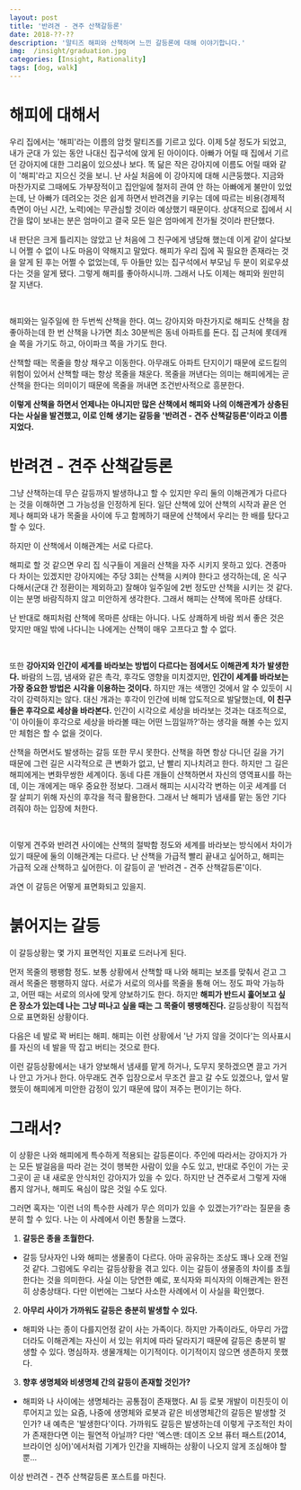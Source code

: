 ```yaml
---
layout: post
title: '반려견 - 견주 산책갈등론'
date: 2018-??-??
description: '말티즈 해피와 산책하며 느낀 갈등론에 대해 이야기합니다.'
img:  /insight/graduation.jpg
categories: [Insight, Rationality]
tags: [dog, walk]
---
```


# 해피에 대해서

우리 집에서는 '해피'라는 이름의 암컷 말티즈를 기르고 있다. 이제 5살 정도가 되었고, 내가 군대 가 있는 동안 나대신 집구석에 앉게 된 아이이다. 아빠가 어릴 때 집에서 기르던 강아지에 대한 그리움이 있으셨나 보다. 똑 닮은 작은 강아지에 이름도 어릴 때와 같이 '해피'라고 지으신 것을 보니. 난 사실 처음에 이 강아지에 대해 시큰둥했다. 지금와 마찬가지로 그때에도 가부장적이고 집안일에 철저히 관여 안 하는 아빠에게 불만이 있었는데, 난 아빠가 데려오는 것은 쉽게 하면서 반려견을 키우는 데에 따르는 비용(경제적 측면이 아닌 시간, 노력)에는 무관심할 것이라 예상했기 때문이다. 상대적으로 집에서 시간을 많이 보내는 분은 엄마이고 결국 모든 일은 엄마에게 전가될 것이라 판단했다.  

내 판단은 크게 틀리지는 않았고 난 처음에 그 친구에게 냉담해 했는데 이게 같이 살다보니 어쩔 수 없이 나도 마음이 약해지고 말았다. 해피가 우리 집에 꼭 필요한 존재라는 것을 알게 된 후는 어쩔 수 없었는데, 두 아들만 있는 집구석에서 부모님 두 분이 외로우셨다는 것을 알게 됐다. 그렇게 해피를 좋아하시니까. 그래서 나도 이제는 해피와 원만히 잘 지낸다.

<br>

해피와는 일주일에 한 두번씩 산책을 한다. 여느 강아지와 마찬가지로 해피도 산책을 참 좋아하는데 한 번 산책을 나가면 최소 30분씩은 동네 아파트를 돈다. 집 근처에 롯데캐슬 쪽을 가기도 하고, 아이파크 쪽을 가기도 한다.   

산책할 때는 목줄을 항상 채우고 이동한다. 아무래도 아파트 단지이기 때문에 로드킬의 위험이 있어서 산책할 때는 항상 목줄을 채운다. 목줄을 꺼낸다는 의미는 해피에게는 곧 산책을 한다는 의미이기 때문에 목줄을 꺼내면 조건반사적으로 흥분한다.  

**이렇게 산책을 하면서 언제나는 아니지만 많은 산책에서 해피와 나의 이해관계가 상충된다는 사실을 발견했고, 이로 인해 생기는 갈등을 '반려견 - 견주 산책갈등론'이라고 이름지었다.**



# 반려견 - 견주 산책갈등론

그냥 산책하는데 무슨 갈등까지 발생하냐고 할 수 있지만 우리 둘의 이해관계가 다르다는 것을 이해하면 그 가능성을 인정하게 된다. 일단 산책에 있어 산책의 시작과 끝은 언제나 해피와 내가 목줄을 사이에 두고 함께하기 때문에 산책에서 우리는 한 배를 탔다고 할 수 있다.  

하지만 이 산책에서 이해관계는 서로 다르다.  

해피로 할 것 같으면 우리 집 식구들이 게을러 산책을 자주 시키지 못하고 있다. 견종마다 차이는 있겠지만 강아지에는 주당 3회는 산책을 시켜야 한다고 생각하는데, 온 식구 다해서(군대 간 정환이는 제외하고) 잘해야 일주일에 2번 정도만 산책을 시키는 것 같다. 이는 분명 바람직하지 않고 미안하게 생각한다. 그래서 해피는 산책에 목마른 상태다.  

난 반대로 해피처럼 산책에 목마른 상태는 아니다. 나도 상쾌하게 바람 쐬서 좋은 것은 맞지만 매일 밖에 나다니는 나에게는 산책이 매우 고프다고 할 수 없다. 

<br>

또한 **강아지와 인간이 세계를 바라보는 방법이 다르다는 점에서도 이해관계 차가 발생한다.** 바람의 느낌, 냄새와 같은 촉각, 후각도 영향을 미치겠지만, **인간이 세계를 바라보는 가장 중요한 방법은 시각을 이용하는 것이다.** 하지만 개는 색맹인 것에서 알 수 있듯이 시각이 강력하지는 않다. 대신 개과는 후각이 인간에 비해 압도적으로 발달했는데, **이 친구들은 후각으로 세상을 바라본다.** 인간이 시각으로 세상을 바라보는 것과는 대조적으로, '이 아이들이 후각으로 세상을 바라볼 때는 어떤 느낌일까?'하는 생각을 해볼 수는 있지만 체험은 할 수 없을 것이다.  

산책을 하면서도 발생하는 갈등 또한 무시 못한다. 산책을 하면 항상 다니던 길을 가기 때문에 그런 길은 시각적으로 큰 변화가 없고, 난 빨리 지나치려고 한다. 하지만 그 길은 해피에게는 변화무쌍한 세계이다. 동네 다른 개들이 산책하면서 자신의 영역표시를 하는데, 이는 개에게는 매우 중요한 정보다. 그래서 해피는 시시각각 변하는 이곳 세계를 더 잘 살피기 위해 자신의 후각을 적극 활용한다. 그래서 난 해피가 냄새를 맡는 동안 기다려줘야 하는 입장에 처한다.  

<br>

이렇게 견주와 반려견 사이에는 산책의 절박함 정도와 세계를 바라보는 방식에서 차이가 있기 때문에 둘의 이해관계는 다르다. 난 산책을 가급적 빨리 끝내고 싶어하고, 해피는 가급적 오래 산책하고 싶어한다. 이 갈등이 곧 '반려견 - 견주 산책갈등론'이다.  

과연 이 갈등은 어떻게 표면화되고 있을지.


# 붉어지는 갈등

이 갈등상황는 몇 가지 표면적인 지표로 드러나게 된다.  

먼저 목줄의 팽팽함 정도. 보통 상황에서 산책할 때 나와 해피는 보조를 맞춰서 걷고 그래서 목줄은 팽팽하지 않다. 서로가 서로의 의사를 목줄을 통해 어느 정도 파악 가능하고, 어떤 때는 서로의 의사에 맞게 양보하기도 한다. 하지만 **해피가 반드시 훑어보고 싶은 장소가 있는데 나는 그냥 떠나고 싶을 때는 그 목줄이 팽팽해진다.** 갈등상황이 직접적으로 표면화된 상황이다.

다음은 네 발로 꽉 버티는 해피. 해피는 이런 상황에서 '난 가지 않을 것이다'는 의사표시를 자신의 네 발을 딱 잡고 버티는 것으로 한다.  

이런 갈등상황에서는 내가 양보해서 냄새를 맡게 하거나, 도무지 못하겠으면 끌고 가거나 안고 가거나 한다. 아무래도 견주 입장으로서 무조건 끌고 갈 수도 있겠으나, 앞서 말했듯이 해피에게 미안한 감정이 있기 때문에 많이 져주는 편이기는 하다.  



# 그래서?

이 상황은 나와 해피에게 특수하게 적용되는 갈등론이다. 주인에 따라서는 강아지가 가는 모든 발걸음을 따라 걷는 것이 행복한 사람이 있을 수도 있고, 반대로 주인이 가는 곳 그곳이 곧 내 새로운 안식처인 강아지가 있을 수 있다. 하지만 난 견주로서 그렇게 자애롭지 않거나, 해피도 욕심이 많은 것일 수도 있다.  

그러면 혹자는 '이런 너의 특수한 사례가 무슨 의미가 있을 수 있겠는가?'라는 질문을 충분히 할 수 있다. 나는 이 사례에서 이런 통찰을 느꼈다.

1. **갈등은 종을 초월한다.**
  - 갈등 당사자인 나와 해피는 생물종이 다르다. 아마 공유하는 조상도 꽤나 오래 전일 것 같다. 그럼에도 우리는 갈등상황을 겪고 있다. 이는 갈등이 생물종의 차이를 초월한다는 것을 의미한다. 사실 이는 당연한 예로, 포식자와 피식자의 이해관계는 완전히 상충상태다. 다만 이번에는 그보다 사소한 사례에서 이 사실을 확인했다.
2. **아무리 사이가 가까워도 갈등은 충분히 발생할 수 있다.**
  - 해피와 나는 종이 다를지언정 같이 사는 가족이다. 하지만 가족이라도, 아무리 가깝더라도 이해관계는 자신이 서 있는 위치에 따라 달라지기 때문에 갈등은 충분히 발생할 수 있다. 명심하자. 생물개체는 이기적이다. 이기적이지 않으면 생존하지 못했다.
3. **향후 생명체와 비생명체 간의 갈등이 존재할 것인가?**
  - 해피와 나 사이에는 생명체라는 공통점이 존재했다. AI 등 로봇 개발이 미친듯이 이루어지고 있는 요즘, 나중에 생명체와 로봇과 같은 비생명체간의 갈등은 발생할 것인가? 내 예측은 '발생한다'이다. 가까워도 갈등은 발생하는데 이렇게 구조적인 차이가 존재한다면 이는 필연적 아닐까? 다만 '엑스맨: 데이즈 오브 퓨터 패스트(2014, 브라이언 싱어)'에서처럼 기계가 인간을 지배하는 상황이 나오지 않게 조심해야 할뿐...


이상 반려견 - 견주 산책갈등론 포스트를 마친다.

